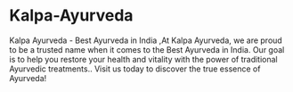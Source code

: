 # Kalpa-Ayurveda
Kalpa Ayurveda - Best Ayurveda in India ,At Kalpa Ayurveda, we are proud to be a trusted name when it comes to the Best Ayurveda in India. Our goal is to help you restore your health and vitality with the power of traditional Ayurvedic treatments.. Visit us today to discover the true essence of Ayurveda!
